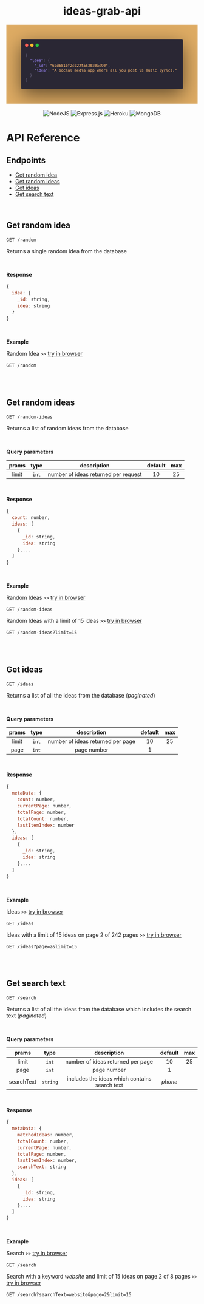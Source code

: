 <h1 align="center"> ideas-grab-api</h1>

<p align="center">
  <img src="./public/heading1.png" />
</p>

<div align="center">
  
![NodeJS](https://img.shields.io/badge/node.js-6DA55F?style=for-the-badge&logo=node.js&logoColor=white)
![Express.js](https://img.shields.io/badge/express.js-%23404d59.svg?style=for-the-badge&logo=express&logoColor=%2361DAFB)
![Heroku](https://img.shields.io/badge/heroku-%23430098.svg?style=for-the-badge&logo=heroku&logoColor=white)
![MongoDB](https://img.shields.io/badge/MongoDB-%234ea94b.svg?style=for-the-badge&logo=mongodb&logoColor=white)

</div>

# API Reference 

## Endpoints
- [Get random idea](#get-random-idea)
- [Get random ideas](#get-random-ideas)
- [Get ideas](#get-ideas)
- [Get search text](#get-search-text)

<br>

## Get random idea

```HTTP
GET /random
```

Returns a single random idea from the database

<br>

**Response**

```js
{
  idea: {
    _id: string,
    idea: string
  }
}
```

<br>

**Example**

Random Idea `>>` [try in browser](https://ideas-grab-api.herokuapp.com/random)

```HTTP
GET /random
```

<br>
<br>

## Get random ideas

```HTTP
GET /random-ideas
```

Returns a list of random ideas from the database

<br>

**Query parameters**

| prams 	|  type 	|              description             	| default 	| max 	|
|:-----:	|:-----:	|:------------------------------------:	|:-------:	|:---:	|
| limit 	| `int` 	| number of ideas returned per request 	|    10   	|  25 	|                                                              

<br>

**Response**

```js
{
  count: number,
  ideas: [
    {
      _id: string,
      idea: string
    },...
  ]
}
```

<br>

**Example**

Random Ideas `>>` [try in browser](https://ideas-grab-api.herokuapp.com/random-ideas)

```HTTP
GET /random-ideas
```

Random Ideas with a limit of 15 ideas `>>` [try in browser](https://ideas-grab-api.herokuapp.com/random-ideas?limit=15)

```HTTP
GET /random-ideas?limit=15
```

<br>
<br>

## Get ideas

```HTTP
GET /ideas
```

Returns a list of all the ideas from the database (_paginated_)

<br>

**Query parameters**

| prams 	|  type 	|            description            	| default 	| max 	|
|:-----:	|:-----:	|:---------------------------------:	|:-------:	|:---:	|
| limit 	| `int` 	| number of ideas returned per page 	|    10   	|  25 	|
|  page 	| `int` 	| page number                       	|    1    	|     	|

<br>

**Response**

```js
{
  metaData: {
    count: number,
    currentPage: number,
    totalPage: number,
    totalCount: number,
    lastItemIndex: number
  },
  ideas: [
    {
      _id: string,
      idea: string
    },...
  ]
}
```

<br>

**Example**

Ideas `>>` [try in browser](https://ideas-grab-api.herokuapp.com/ideas)

```HTTP
GET /ideas
```

Ideas with a limit of 15 ideas on page 2 of 242 pages `>>` [try in browser](https://ideas-grab-api.herokuapp.com/ideas?page=2&limit=15)

```HTTP
GET /ideas?page=2&limit=15
```

<br>
<br>

## Get search text

```HTTP
GET /search
```

Returns a list of all the ideas from the database which includes the search text (_paginated_)

<br>

**Query parameters**

|    prams   	|   type   	|                  description                  	| default 	| max 	|
|:----------:	|:--------:	|:---------------------------------------------:	|:-------:	|:---:	|
|    limit   	|   `int`  	|       number of ideas returned per page       	|    10   	|  25 	|
|    page    	|   `int`  	|                  page number                  	|    1    	|     	|
| searchText 	| `string` 	| includes the ideas which contains search text 	| _phone_ 	|     	|
                                                          
<br>

**Response**

```js
{
  metaData: {
    matchedIdeas: number,
    totalCount: number,
    currentPage: number,
    totalPage: number,
    lastItemIndex: number,
    searchText: string
  },
  ideas: [
    {
      _id: string,
      idea: string
    },...
  ]
}
```

<br>

**Example**

Search `>>` [try in browser](https://ideas-grab-api.herokuapp.com/search)

```HTTP
GET /search
```

Search with a keyword _website_ and limit of 15 ideas on page 2 of 8 pages `>>` [try in browser](https://ideas-grab-api.herokuapp.com/search?searchText=website&page=2&limit=15)

```HTTP
GET /search?searchText=website&page=2&limit=15
```

<br>
<br>
